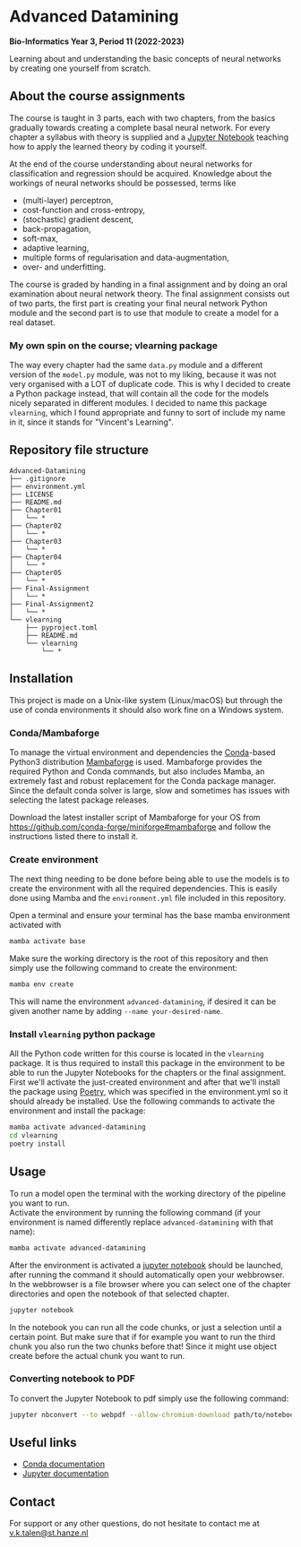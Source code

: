 # Advanced Datamining
**Bio-Informatics Year 3, Period 11 (2022-2023)**

Learning about and understanding the basic concepts of neural networks by creating one yourself from scratch.


## About the course assignments
The course is taught in 3 parts, each with two chapters, from the basics gradually towards creating a complete basal neural network. 
For every chapter a syllabus with theory is supplied and a [Jupyter Notebook](https://jupyter.org/) teaching how to apply the learned theory by coding it yourself.

At the end of the course understanding about neural networks for classification and regression should be acquired.
Knowledge about the workings of neural networks should be possessed, terms like 
* (multi-layer) perceptron, 
* cost-function and cross-entropy, 
* (stochastic) gradient descent, 
* back-propagation, 
* soft-max, 
* adaptive learning, 
* multiple forms of regularisation and data-augmentation,
* over- and underfitting.

The course is graded by handing in a final assignment and by doing an oral examination about neural network theory.
The final assignment consists out of two parts, the first part is creating your final neural network Python module 
and the second part is to use that module to create a model for a real dataset.

### My own spin on the course; vlearning package
The way every chapter had the same `data.py` module and a different version of the `model.py` module,
was not to my liking, because it was not very organised with a LOT of duplicate code.
This is why I decided to create a Python package instead, that will contain all the code for the models nicely separated in different modules.
I decided to name this package `vlearning`, which I found appropriate and funny to sort of include my name in it, since it stands for "Vincent's Learning".


## Repository file structure
```
Advanced-Datamining
├── .gitignore
├── environment.yml
├── LICENSE
├── README.md
├── Chapter01
│   └── *
├── Chapter02
│   └── *
├── Chapter03
│   └── *
├── Chapter04
│   └── *
├── Chapter05
│   └── *
├── Final-Assignment
│   └── *
├── Final-Assignment2
│   └── *
└── vlearning
    ├── pyproject.toml
    ├── README.md
    └── vlearning
        └── *
```


## Installation
This project is made on a Unix-like system (Linux/macOS) but through the use of conda environments it should also work fine on a Windows system.

### Conda/Mambaforge
To manage the virtual environment and dependencies the [Conda](https://conda.io/)-based Python3 distribution [Mambaforge](https://github.com/conda-forge/miniforge#mambaforge) is used.
Mambaforge provides the required Python and Conda commands, but also includes Mamba, an extremely fast and robust replacement for the Conda package manager. 
Since the default conda solver is large, slow and sometimes has issues with selecting the latest package releases.

Download the latest installer script of Mambaforge for your OS from https://github.com/conda-forge/miniforge#mambaforge and follow the instructions listed there to install it.

### Create environment
The next thing needing to be done before being able to use the models is to create the environment with all the required dependencies. 
This is easily done using Mamba and the `environment.yml` file included in this repository.

Open a terminal and ensure your terminal has the base mamba environment activated with
```bash
mamba activate base
```
Make sure the working directory is the root of this repository and then simply use the following command to create the environment:
```bash
mamba env create
```
This will name the environment `advanced-datamining`, if desired it can be given another name by adding `--name your-desired-name`.

### Install `vlearning` python package
All the Python code written for this course is located in the `vlearning` package.
It is thus required to install this package in the environment to be able to run the Jupyter Notebooks for the chapters or the final assignment.
First we'll activate the just-created environment and after that we'll install the package using [Poetry](https://python-poetry.org/), which was specified in the environment.yml so it should already be installed.
Use the following commands to activate the environment and install the package:
```bash
mamba activate advanced-datamining
cd vlearning
poetry install
```


## Usage
To run a model open the terminal with the working directory of the pipeline you want to run.  
Activate the environment by running the following command (if your environment is named differently replace `advanced-datamining` with that name):
```bash
mamba activate advanced-datamining
```
After the environment is activated a [jupyter notebook](https://jupyter.org/) should be launched, after running the command it should automatically open your webbrowser. 
In the webbrowser is a file browser where you can select one of the chapter directories and open the notebook of that selected chapter.
```bash
jupyter notebook
```
In the notebook you can run all the code chunks, or just a selection until a certain point. 
But make sure that if for example you want to run the third chunk you also run the two chunks before that! 
Since it might use object create before the actual chunk you want to run.

### Converting notebook to PDF
To convert the Jupyter Notebook to pdf simply use the following command:
```bash
jupyter nbconvert --to webpdf --allow-chromium-download path/to/notebook.ipynb 
```


## Useful links
* [Conda documentation](https://docs.conda.io/projects/conda/en/latest)
* [Jupyter documentation](https://docs.jupyter.org/en/latest/)


## Contact
For support or any other questions, do not hesitate to contact me at v.k.talen@st.hanze.nl

